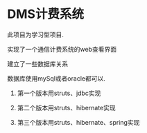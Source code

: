 DMS计费系统
======
此项目为学习型项目.

实现了一个通信计费系统的web查看界面

建立了一些数据库关系

数据库使用mySql或者oracle都可以.



1. 第一个版本用struts、jdbc实现

2. 第二个版本用struts、hibernate实现

3. 第三个版本用struts、hibernate、spring实现
